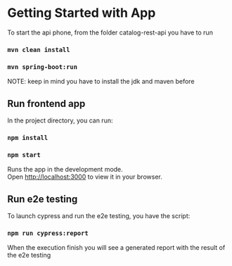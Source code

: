 # Getting Started with App

To start the api phone, from the folder catalog-rest-api you have to run 

### `mvn clean install`

### `mvn spring-boot:run`

NOTE: keep in mind you have to install the jdk and maven before

## Run frontend app

In the project directory, you can run:

### `npm install`

### `npm start`

Runs the app in the development mode.\
Open [http://localhost:3000](http://localhost:3000) to view it in your browser.

## Run e2e testing

To launch cypress and run the e2e testing, you have the script:

### `npm run cypress:report`

When the execution finish you will see a generated report with the result of the e2e testing

